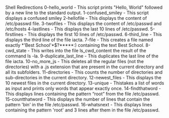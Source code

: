 Shell Redirections
0-hello_world - This script prints "Hello, World" followed by a new line to the standard output.
1-confused_smiley - This script displays a confused smiley
2-hellofile - This displays the content of /etc/passwd file.
3-twofiles - This displays the content of /etc/passwd and /etc/hosts
4-lastlines - This displays the last 10 lines of /etc/passwd.
5-firstlines - This displays the first 10 lines of /etc/passwd.
6-third_line - This displays the third line of the file iacta.
7-file - This creates a file named exactly \*\'Best School\'\*$\?\*\*\*\*\*:) containing the text Best School.
8-cwd_state - This writes into the file ls_cwd_content the result of the command ls -la.
9-duplicate_last_line - This duplicates the last line of the file iacta.
10-no_more_js - This deletes all the regular files (not the directories) with a .js extension that are present in the current directory and all its subfolders.
11-directories - This counts the number of directories and sub-directories in the current directory.
12-newest_files - This displays the 10 newest files in the current directory.
13-unique - Thistakes a list of words as input and prints only words that appear exactly once.
14-findthatword - This displays lines containing the pattern “root” from the file /etc/passwd.
15-countthatword - This displays the number of lines that contain the pattern 'bin' in the file /etc/passwd.
16-whatsnext - This displays lines containing the pattern 'root' and 3 lines after them in the file /etc/passwd.
